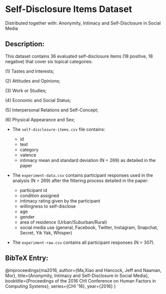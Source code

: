 # Self-Disclosure Items Dataset

Distributed together with: Anonymity, Intimacy and Self-Disclosure in Social Media

## Description:

This dataset contains 36 evaluated self-disclosure items (18 positive, 18 negative) that cover six topical categories:

(1) Tastes and Interests;

(2) Attitudes and Opinions;

(3) Work or Studies;

(4) Economic and Social Status;

(5) Interpersonal Relations and Self-Concept;

(6) Physical Appearance and Sex;

* The ``self-disclosure-items.csv`` file contains:
	- id
	- text
	- category
	- valence
	- intimacy mean and standard deviation (N = 269) as detailed in the paper


* The ``experiment-data.csv`` contains participant responses used in the analysis (N = 269) after the filtering process detailed in the paper:
	- participant id
	- condition assigned
	- intimacy rating given by the participant
	- willingness to self-disclose
	- age
	- gender
	- area of residence (Urban/Suburban/Rural)
	- social media use (general, Facebook, Twitter, Instagram, Snapchat, Secret, Yik Yak, Whisper)

* The ``experiment-raw.csv`` contains all participant responses (N = 307).


## BibTeX Entry:

@inproceedings{ma2016,
  author={Ma,Xiao and Hancock, Jeff and Naaman, Mor},
  title={Anonymity, Intimacy and Self-Disclosure in Social Media},
  booktitle={Proceedings of the 2016 CHI Conference on Human Factors in Computing Systems},
  series={CHI '16},
  year={2016}
}